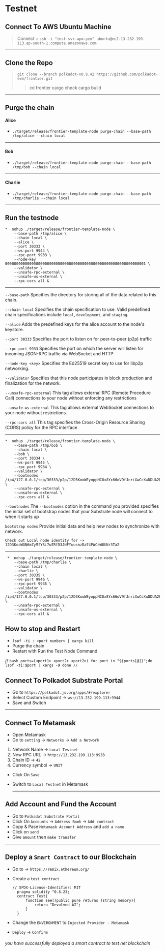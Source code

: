 # Testnet

## Connect To AWS Ubuntu Machine

>Connect :: `ssh -i "test-svr-apm.pem" ubuntu@ec2-13-232-199-113.ap-south-1.compute.amazonaws.com`

---

## Clone the Repo
> `git clone --branch polkadot-v0.9.42 https://github.com/polkadot-evm/frontier.git`
>>cd frontier
>>cargo check
>>cargo build
---

## Purge the chain

#### Alice
* `./target/release/frontier-template-node purge-chain --base-path /tmp/alice --chain local` 
---
#### Bob
* `./target/release/frontier-template-node purge-chain --base-path /tmp/bob --chain local`
----
#### Charlie
* `./target/release/frontier-template-node purge-chain --base-path /tmp/charlie --chain local`
----

## Run the testnode

    *  nohup ./target/release/frontier-template-node \
		--base-path /tmp/alice \
		--chain local \
		--alice \
		--port 30333 \
		--ws-port 9944 \
		--rpc-port 9933 \
		--node-key 0000000000000000000000000000000000000000000000000000000000000001 \
		--validator \
		--unsafe-rpc-external \
		--unsafe-ws-external \
		--rpc-cors all &

----
`--base-path` Specifies the directory for storing all of the data related to this chain.

`--chain local` Specifies the chain specification to use. Valid predefined chain specifications include `local`, `development`, and `staging`.

`--alice` Adds the predefined keys for the alice account to the node's keystore.

`--port 30333` Specifies the port to listen on for peer-to-peer (p2p) traffic

`--rpc-port 9933` Specifies the port on which the server will listen for incoming JSON-RPC traffic via WebSocket and HTTP

`--node-key <key>` Specifies the Ed25519 secret key to use for libp2p networking.

`--validator` Specifies that this node participates in block production and finalization for the network.

`--unsafe-rpc-external` This tag allows external RPC (Remote Procedure Call) connections to your node without enforcing any restrictions

`--unsafe-ws-external` This tag allows external WebSocket connections to your node without restrictions.

`--rpc-cors all` This tag specifies the Cross-Origin Resource Sharing (CORS) policy for the RPC interface

---

	*  nohup ./target/release/frontier-template-node \
		--base-path /tmp/bob \
		--chain local \
		--bob \
		--port 30334 \
		--ws-port 9945 \
		--rpc-port 9934 \
		--validator \
		--bootnodes /ip4/127.0.0.1/tcp/30333/p2p/12D3KooWEyoppNCUx8Yx66oV9fJnriXwCcXwDDUA2kj6vnc6iDEp \
		--unsafe-rpc-external \
		--unsafe-ws-external \
		--rpc-cors all &
  

`--bootnodes` The `--bootnodes` option in the command you provided specifies the initial set of bootstrap nodes that your Substrate node will connect to when it starts up

`bootstrap nodes` Provide initial data and help new nodes to synchronize with network.

`Check out Local node identity for -> 12D3KooWGN6mZyMfYSi7wZRfD3JNFYwusnzDa74PWCeW8UNr3Ta2`

---

     *  nohup ./target/release/frontier-template-node \
		--base-path /tmp/charlie \
		--chain local \
		--charlie \
		--port 30335 \
		--ws-port 9946 \
		--rpc-port 9935 \
		--validator \
		--bootnodes /ip4/127.0.0.1/tcp/30333/p2p/12D3KooWEyoppNCUx8Yx66oV9fJnriXwCcXwDDUA2kj6vnc6iDEp \
		--unsafe-rpc-external \
		--unsafe-ws-external \
		--rpc-cors all &


## How to stop and Restart

 * `lsof -ti : <port number> | xargs kill `
 * Purge the chain
 * Restart with Run the Test Node Command
 
 // ```bash
	ports=(<port1> <port2> <port2>)
	for port in "${ports[@]}";do
		lsof -ti:$port | xargs -9
	done
//  ```

## Connect To Polkadot Substrate Portal

* Go to `https://polkadot.js.org/apps/#/explorer`
* Select Custom Endpoint -> `ws://13.232.199.113:9944`
* Save and Switch
  
----
  
## Connect To Metamask

* Open Metamask
*  Go to `setting` -> `Networks` -> `Add a Network`
1. Network Name -> `Local Testnet`
2. New RPC URL  -> `http://13.232.199.113:9933`
3. Chain ID -> `42`
4. Currency symbol -> `UNIT`

* Click On `Save`
* Switch to `Local Testnet` in Metamask

  ---


## Add Account and Fund the Account

* Go to `Polkadot Substrate Portal` 
* Click On `Accounts` -> `Address Book` -> `Add contract`
* Copy & Pase `Metamask Account Address` and `add a name`
* Click on `send`
* Give `amount` then `make transfer`

---


## Deploy a `Smart Contract` to our Blockchain

* Go  to -> `https://remix.ethereum.org/`
* Create a `test contract`
  
  
  ```sol
  // SPDX-License-Identifier: MIT
    pragma solidity ^0.8.23;
    contract Test{
        function see()public pure returns (string memory){
            return "Devolved AI";
        }
    }
* Change the `ENVIRONMENT` to `Injected Provider - Metamask` 
* `Deploy` -> `Confirm`

###### _you have successfully deployed a smart contract to test net blockchain_ 
